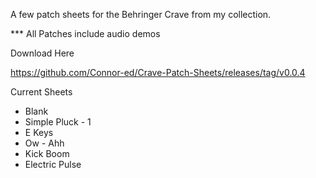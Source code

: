 A few patch sheets for the Behringer Crave from my collection.

*** All Patches include audio demos

Download Here

https://github.com/Connor-ed/Crave-Patch-Sheets/releases/tag/v0.0.4

Current Sheets
- Blank
- Simple Pluck - 1
- E Keys
- Ow - Ahh
- Kick Boom
- Electric Pulse
